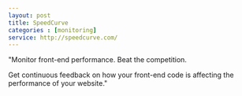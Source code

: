 ```yaml
---
layout: post
title: SpeedCurve
categories : [monitoring]
service: http://speedcurve.com/
---
```


"Monitor front-end performance. Beat the competition.

Get continuous feedback on how your front-end code is affecting the performance of your website."
